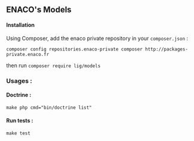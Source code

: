 ## ENACO's Models

#### Installation

Using Composer, add the enaco private repository in your `composer.json` : 

`composer config repositories.enaco-private composer http://packages-private.enaco.fr`

then run `composer require lig/models`

### Usages :

#### Doctrine :

```
make php cmd="bin/doctrine list"
```

#### Run tests :

```
make test
```